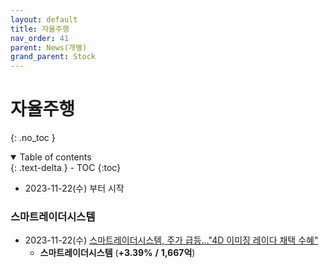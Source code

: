 ```yaml
---
layout: default
title: 자율주행
nav_order: 41
parent: News(개별)
grand_parent: Stock
---
```


# 자율주행

{: .no_toc }

<details open markdown="block">
  <summary>
    Table of contents
  </summary>
  {: .text-delta }
- TOC
{:toc}
</details>

<!------------------------------------ STEP ------------------------------------>

* 2023-11-22(수) 부터 시작



### 스마트레이더시스템

* 2023-11-22(수) [스마트레이더시스템, 주가 급등…"4D 이미징 레이다 채택 수혜"](https://www.thebigdata.co.kr/view.php?ud=202311220543059697cd1e7f0bdf_23)
  * **스마트레이더시스템** (**+3.39%** **/** **1,667억**)

